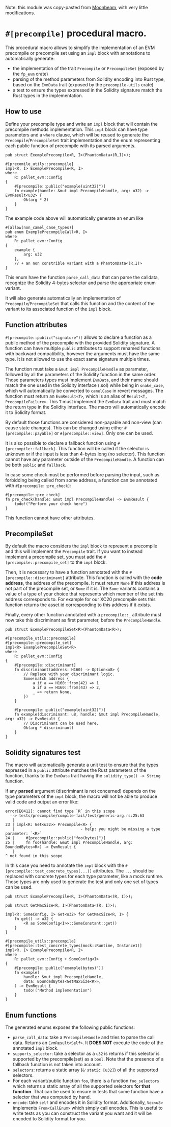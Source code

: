 Note: this module was copy-pasted from [Moonbeam](https://github.com/PureStake/moonbeam/tree/master/precompiles/utils/macro), with very little modifications.

# `#[precompile]` procedural macro.

This procedural macro allows to simplify the implementation of an EVM precompile or precompile set
using an `impl` block with annotations to automatically generate:

- the implementation of the trait `Precompile` or `PrecompileSet` (exposed by the `fp_evm` crate)
- parsing of the method parameters from Solidity encoding into Rust type, based on the `EvmData`
  trait (exposed by the `precompile-utils` crate)
- a test to ensure the types expressed in the Solidity signature match the Rust types in the
  implementation.

## How to use

Define your precompile type and write an `impl` block that will contain the precompile methods
implementation. This `impl` block can have type parameters and a `where` clause, which will be
reused to generate the `Precompile`/`PrecompileSet` trait implementation and the enum representing
each public function of precompile with its parsed arguments.

```rust,ignore
pub struct ExemplePrecompile<R, I>(PhantomData<(R,I)>);

#[precomile_utils::precompile]
impl<R, I> ExemplePrecompile<R, I>
where
    R: pallet_evm::Config
{
    #[precompile::public("example(uint32)")]
    fn example(handle: &mut impl PrecompileHandle, arg: u32) -> EvmResult<u32> {
        Ok(arg * 2)
    }
}
```

The example code above will automatically generate an enum like

```rust,ignore
#[allow(non_camel_case_types)]
pub enum ExemplePrecompileCall<R, I>
where
    R: pallet_evm::Config
{
    example {
        arg: u32
    },
    // + an non constrible variant with a PhantomData<(R,I)>
}
```

This enum have the function `parse_call_data` that can parse the calldata, recognize the Solidity
4-bytes selector and parse the appropriate enum variant.

It will also generate automatically an implementation of `Precompile`/`PrecompileSet` that calls
this function and the content of the variant to its associated function of the `impl` block.

## Function attributes

`#[precompile::public("signature")]` allows to declare a function as a public method of the
precompile with the provided Solidity signature. A function can have multiple `public` attributes to
support renamed functions with backward compatibility, however the arguments must have the same
type. It is not allowed to use the exact same signature multiple times.

The function must take a `&mut impl PrecompileHandle` as parameter, followed by all the parameters
of the Solidity function in the same order. Those parameters types must implement `EvmData`, and
their name should match the one used in the Solidity interface (.sol) while being in `snake_case`,
which will automatically be converted to `camelCase` in revert messages. The function must return an
`EvmResult<T>`, which is an alias of `Result<T, PrecompileFailure>`. This `T` must implement the
`EvmData` trait and must match the return type in the Solidity interface. The macro will
automatically encode it to Solidity format.

By default those functions are considered non-payable and non-view (can cause state changes). This
can be changed using either `#[precompile::payable]` or `#[precompile::view]`. Only one can be used.

It is also possible to declare a fallback function using `#[precompile::fallback]`. This function
will be called if the selector is unknown or if the input is less than 4-bytes long (no selector).
This function cannot have any parameter outside of the `PrecompileHandle`. A function can be both
`public` and `fallback`.

In case some check must be performed before parsing the input, such as forbidding being called from
some address, a function can be annotated with `#[precompile::pre_check]`:

```rust,ignore
#[precompile::pre_check]
fn pre_check(handle: &mut impl PrecompileHandle) -> EvmResult {
    todo!("Perform your check here")
}
```

This function cannot have other attributes.

## PrecompileSet

By default the macro considers the `impl` block to represent a precompile and this will implement
the `Precompile` trait. If you want to instead implement a precompile set, you must add the
`#[precompile::precompile_set]` to the `impl` block.

Then, it is necessary to have a function annotated with the `#[precompile::discriminant]` attribute.
This function is called with the **code address**, the address of the precompile. It must return
`None` if this address is not part of the precompile set, or `Some` if it is. The `Some` variants
contains a value of a type of your choice that represents which member of the set this address
corresponds to. For example for our XC20 precompile sets this function returns the asset id
corresponding to this address if it exists.

Finally, every other function annotated with a `precompile::_` attribute must now take this
discriminant as first parameter, before the `PrecompileHandle`.

```rust,ignore
pub struct ExemplePrecompileSet<R>(PhantomData<R>);

#[precompile_utils::precompile]
#[precompile::precompile_set]
impl<R> ExamplePrecompileSet<R>
where
    R: pallet_evm::Config
{
    #[precompile::discriminant]
    fn discriminant(address: H160) -> Option<u8> {
        // Replace with your discriminant logic.
        Some(match address {
            a if a == H160::from(42) => 1
            a if a == H160::from(43) => 2,
            _ => return None,
        })
    }

    #[precompile::public("example(uint32)")]
    fn example(discriminant: u8, handle: &mut impl PrecompileHandle, arg: u32) -> EvmResult {
        // Discriminant can be used here.
        Ok(arg * discriminant)
    }
}
```

## Solidity signatures test

The macro will automatically generate a unit test to ensure that the types expressed in a `public`
attribute matches the Rust parameters of the function, thanks to the `EvmData` trait having the
`solidity_type() -> String` function.

If any **parsed** argument (discriminant is not concerned) depends on the type parameters of the
`impl` block, the macro will not be able to produce valid code and output an error like:

```text
error[E0412]: cannot find type `R` in this scope
  --> tests/precompile/compile-fail/test/generic-arg.rs:25:63
   |
23 | impl<R: Get<u32>> Precompile<R> {
   |                             - help: you might be missing a type parameter: `<R>`
24 |     #[precompile::public("foo(bytes)")]
25 |     fn foo(handle: &mut impl PrecompileHandle, arg: BoundedBytes<R>) -> EvmResult {
   |                                                                  ^ not found in this scope
```

In this case you need to annotate the `impl` block with the `#[precompile::test_concrete_types(...)]`
attributes. The `...` should be replaced with concrete types for each type parameter, like a mock
runtime. Those types are only used to generate the test and only one set of types can be used.

```rust,ignore
pub struct ExamplePrecompile<R, I>(PhantomData<(R, I)>);

pub struct GetMaxSize<R, I>(PhantomData<(R, I)>);

impl<R: SomeConfig, I> Get<u32> for GetMaxSize<R, I> {
	fn get() -> u32 {
		<R as SomeConfig<I>>::SomeConstant::get()
	}
}

#[precompile_utils::precompile]
#[precompile::test_concrete_types(mock::Runtime, Instance1)]
impl<R, I> ExamplePrecompile<R, I>
where
	R: pallet_evm::Config + SomeConfig<I>
{
	#[precompile::public("example(bytes)")]
	fn example(
		handle: &mut impl PrecompileHandle,
		data: BoundedBytes<GetMaxSize<R>>,
	) -> EvmResult {
		todo!("Method implementation")
	}
}
```

## Enum functions

The generated enums exposes the following public functions:

- `parse_call_data`: take a `PrecompileHandle` and tries to parse the call data. Returns an
  `EvmResult<Self>`. It **DOES NOT** execute the code of the annotated `impl` block.
- `supports_selector`: take a selector as a `u32` is returns if this selector is supported by the
  precompile(set) as a `bool`. Note that the presence of a fallback function is not taken into
  account.
- `selectors`: returns a static array (`&'static [u32]`) of all the supported selectors.
- For each variant/public function `foo`, there is a function `foo_selectors` which returns a static
  array of all the supported selectors **for that function**. That can be used to ensure in tests
  that some function have a selector that was computed by hand.
- `encode`: take `self` and encodes it in Solidity format. Additionally, `Vec<u8>` implements
  `From<CallEnum>` which simply call encodes. This is useful to write tests as you can construct the
  variant you want and it will be encoded to Solidity format for you.
